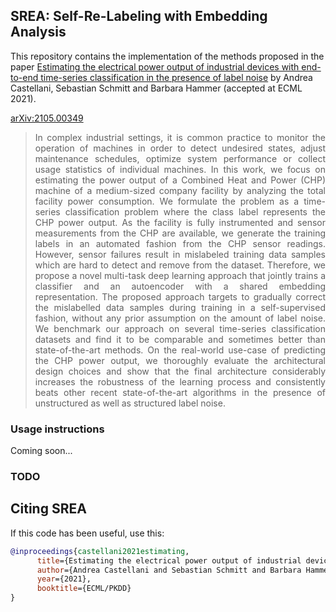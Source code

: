## SREA: Self-Re-Labeling with Embedding Analysis

This repository contains the implementation of the methods proposed in the paper [Estimating the electrical power output of industrial devices with end-to-end time-series classification in the presence of label noise](https://arxiv.org/abs/2105.00349) by Andrea Castellani, Sebastian Schmitt and Barbara Hammer (accepted at ECML 2021).

[arXiv:2105.00349](https://arxiv.org/abs/2105.00349) 

> <div align='justify'>In complex industrial settings, it is common practice to monitor the operation of machines in order to detect undesired states, adjust maintenance schedules, optimize system performance or collect usage statistics of individual machines. In this work, we focus on estimating the power output of a Combined Heat and Power (CHP) machine of a medium-sized company facility by analyzing the total facility power consumption. We formulate the problem as a time-series classification problem where the class label represents the CHP power output. As the facility is fully instrumented and sensor measurements from the CHP are available, we generate the training labels in an automated fashion from the CHP sensor readings. However, sensor failures result in mislabeled training data samples which are hard to detect and remove from the dataset. Therefore, we propose a novel multi-task deep learning approach that jointly trains a classifier and an autoencoder with a shared embedding representation. The proposed approach targets to gradually correct the mislabelled data samples during training in a self-supervised fashion, without any prior assumption on the amount of label noise. We benchmark our approach on several time-series classification datasets and find it to be comparable and sometimes better than state-of-the-art methods. On the real-world use-case of predicting the CHP power output, we thoroughly evaluate the architectural design choices and show that the final architecture considerably increases the robustness of the learning process and consistently beats other recent state-of-the-art algorithms in the presence of unstructured as well as structured label noise.</div>

### Usage instructions

Coming soon...

### TODO


## Citing SREA
If this code has been useful, use this:
```BibTex
@inproceedings{castellani2021estimating,
      title={Estimating the electrical power output of industrial devices with end-to-end time-series classification in the presence of label noise}, 
      author={Andrea Castellani and Sebastian Schmitt and Barbara Hammer},
      year={2021},
      booktitle={ECML/PKDD}
}
```

